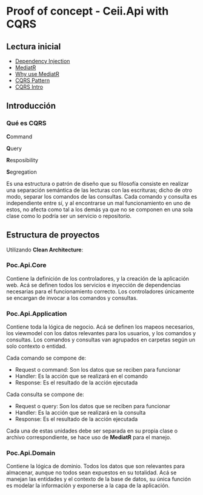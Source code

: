# Proof of concept - Ceii.Api with CQRS

## Lectura inicial
- [Dependency Injection](https://docs.microsoft.com/en-us/dotnet/core/extensions/dependency-injection)
- [MediatR](https://github.com/jbogard/MediatR)
- [Why use MediatR](https://codeopinion.com/why-use-mediatr-3-reasons-why-and-1-reason-not/)
- [CQRS Pattern](https://docs.microsoft.com/en-us/azure/architecture/patterns/cqrs#:~:text=CQRS%20stands%20for%20Command%20and,operations%20for%20a%20data%20store.&text=The%20flexibility%20created%20by%20migrating,conflicts%20at%20the%20domain%20level.)
- [CQRS Intro](https://www.youtube.com/watch?v=mdzEKGlH0_Q)


## Introducción

### Qué es CQRS
**C**ommand

**Q**uery

**R**esposibility

**S**egregation

Es una estructura o patrón de diseño que su filosofía consiste en realizar una separación semántica de las lecturas con las escrituras; dicho de otro modo,
separar los comandos de las consultas.
Cada comando y consulta es independiente entre sí, y al encontrarse un mal funcionamiento en uno de estos, no afecta como tal a los demás ya que no se
componen en una sola clase como lo podría ser un servicio o repositorio.

## Estructura de proyectos
Utilizando **Clean Architecture**:

### Poc.Api.Core
Contiene la definición de los controladores, y la creación de la aplicación web. Acá se definen todos los servicios e inyección de dependencias
necesarias para el funcionamiento correcto.
Los controladores únicamente se encargan de invocar a los comandos y consultas.

### Poc.Api.Application
Contiene toda la lógica de negocio. Acá se definen los mapeos necesarios, los viewmodel con los datos relevantes para los usuarios, y los comandos y consultas.
Los comandos y consultas van agrupados en carpetas según un solo contexto o entidad. 

Cada comando se compone de:
- Request o command: Son los datos que se reciben para funcionar
- Handler: Es la acción que se realizará en el comando
- Response: Es el resultado de la acción ejecutada

Cada consulta se compone de:
- Request o query: Son los datos que se reciben para funcionar
- Handler: Es la acción que se realizará en la consulta
- Response: Es el resultado de la acción ejecutada

Cada una de estas unidades debe ser separada en su propia clase o archivo correspondiente, se hace uso de **MediatR** para el manejo.

### Poc.Api.Domain
Contiene la lógica de dominio. Todos los datos que son relevantes para almacenar, aunque no todos sean expuestos en su totalidad.
Acá se manejan las entidades y el contexto de la base de datos, su única función es modelar la información y exponerse a la capa de la aplicación.